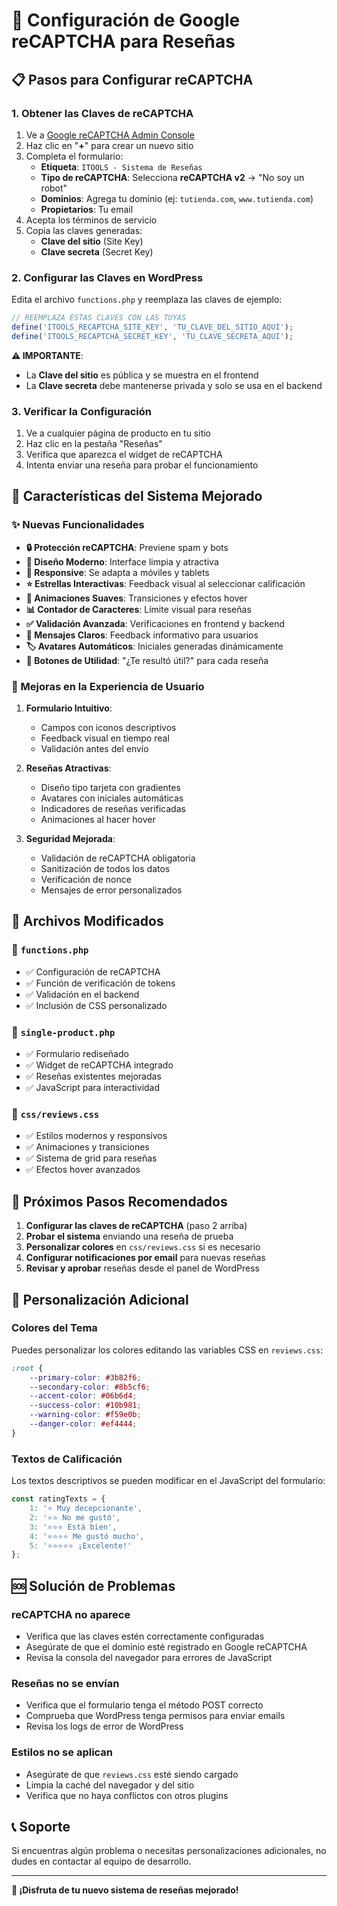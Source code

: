 # 🔐 Configuración de Google reCAPTCHA para Reseñas

## 📋 Pasos para Configurar reCAPTCHA

### 1. Obtener las Claves de reCAPTCHA

1. Ve a [Google reCAPTCHA Admin Console](https://www.google.com/recaptcha/admin)
2. Haz clic en "**+**" para crear un nuevo sitio
3. Completa el formulario:
   - **Etiqueta**: `ITOOLS - Sistema de Reseñas`
   - **Tipo de reCAPTCHA**: Selecciona **reCAPTCHA v2** → "No soy un robot"
   - **Dominios**: Agrega tu dominio (ej: `tutienda.com`, `www.tutienda.com`)
   - **Propietarios**: Tu email
4. Acepta los términos de servicio
5. Copia las claves generadas:
   - **Clave del sitio** (Site Key)
   - **Clave secreta** (Secret Key)

### 2. Configurar las Claves en WordPress

Edita el archivo `functions.php` y reemplaza las claves de ejemplo:

```php
// REEMPLAZA ESTAS CLAVES CON LAS TUYAS
define('ITOOLS_RECAPTCHA_SITE_KEY', 'TU_CLAVE_DEL_SITIO_AQUI');
define('ITOOLS_RECAPTCHA_SECRET_KEY', 'TU_CLAVE_SECRETA_AQUI');
```

**⚠️ IMPORTANTE**: 
- La **Clave del sitio** es pública y se muestra en el frontend
- La **Clave secreta** debe mantenerse privada y solo se usa en el backend

### 3. Verificar la Configuración

1. Ve a cualquier página de producto en tu sitio
2. Haz clic en la pestaña "Reseñas"
3. Verifica que aparezca el widget de reCAPTCHA
4. Intenta enviar una reseña para probar el funcionamiento

## 🎨 Características del Sistema Mejorado

### ✨ Nuevas Funcionalidades

- **🔒 Protección reCAPTCHA**: Previene spam y bots
- **🎨 Diseño Moderno**: Interface limpia y atractiva
- **📱 Responsive**: Se adapta a móviles y tablets
- **⭐ Estrellas Interactivas**: Feedback visual al seleccionar calificación
- **🔄 Animaciones Suaves**: Transiciones y efectos hover
- **📊 Contador de Caracteres**: Límite visual para reseñas
- **✅ Validación Avanzada**: Verificaciones en frontend y backend
- **🎯 Mensajes Claros**: Feedback informativo para usuarios
- **🏷️ Avatares Automáticos**: Iniciales generadas dinámicamente
- **💖 Botones de Utilidad**: "¿Te resultó útil?" para cada reseña

### 🎯 Mejoras en la Experiencia de Usuario

1. **Formulario Intuitivo**:
   - Campos con iconos descriptivos
   - Feedback visual en tiempo real
   - Validación antes del envío

2. **Reseñas Atractivas**:
   - Diseño tipo tarjeta con gradientes
   - Avatares con iniciales automáticas
   - Indicadores de reseñas verificadas
   - Animaciones al hacer hover

3. **Seguridad Mejorada**:
   - Validación de reCAPTCHA obligatoria
   - Sanitización de todos los datos
   - Verificación de nonce
   - Mensajes de error personalizados

## 🔧 Archivos Modificados

### 📄 `functions.php`
- ✅ Configuración de reCAPTCHA
- ✅ Función de verificación de tokens
- ✅ Validación en el backend
- ✅ Inclusión de CSS personalizado

### 📄 `single-product.php`
- ✅ Formulario rediseñado
- ✅ Widget de reCAPTCHA integrado
- ✅ Reseñas existentes mejoradas
- ✅ JavaScript para interactividad

### 📄 `css/reviews.css`
- ✅ Estilos modernos y responsivos
- ✅ Animaciones y transiciones
- ✅ Sistema de grid para reseñas
- ✅ Efectos hover avanzados

## 🚀 Próximos Pasos Recomendados

1. **Configurar las claves de reCAPTCHA** (paso 2 arriba)
2. **Probar el sistema** enviando una reseña de prueba
3. **Personalizar colores** en `css/reviews.css` si es necesario
4. **Configurar notificaciones por email** para nuevas reseñas
5. **Revisar y aprobar** reseñas desde el panel de WordPress

## 🎨 Personalización Adicional

### Colores del Tema
Puedes personalizar los colores editando las variables CSS en `reviews.css`:

```css
:root {
    --primary-color: #3b82f6;
    --secondary-color: #8b5cf6;
    --accent-color: #06b6d4;
    --success-color: #10b981;
    --warning-color: #f59e0b;
    --danger-color: #ef4444;
}
```

### Textos de Calificación
Los textos descriptivos se pueden modificar en el JavaScript del formulario:

```javascript
const ratingTexts = {
    1: '⭐ Muy decepcionante',
    2: '⭐⭐ No me gustó',
    3: '⭐⭐⭐ Está bien',
    4: '⭐⭐⭐⭐ Me gustó mucho',
    5: '⭐⭐⭐⭐⭐ ¡Excelente!'
};
```

## 🆘 Solución de Problemas

### reCAPTCHA no aparece
- Verifica que las claves estén correctamente configuradas
- Asegúrate de que el dominio esté registrado en Google reCAPTCHA
- Revisa la consola del navegador para errores de JavaScript

### Reseñas no se envían
- Verifica que el formulario tenga el método POST correcto
- Comprueba que WordPress tenga permisos para enviar emails
- Revisa los logs de error de WordPress

### Estilos no se aplican
- Asegúrate de que `reviews.css` esté siendo cargado
- Limpia la caché del navegador y del sitio
- Verifica que no haya conflictos con otros plugins

## 📞 Soporte

Si encuentras algún problema o necesitas personalizaciones adicionales, no dudes en contactar al equipo de desarrollo.

---

**🎉 ¡Disfruta de tu nuevo sistema de reseñas mejorado!**